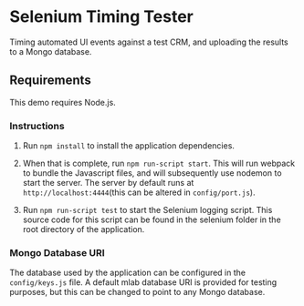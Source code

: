 # Selenium Timing Tester

Timing automated UI events against a test CRM, and uploading the results to a Mongo database.

## Requirements

This demo requires Node.js. 

### Instructions

1. Run `npm install` to install the application dependencies.

2. When that is complete, run `npm run-script start`. This will run webpack to bundle the Javascript files, and will subsequently use nodemon to start the server. The server by default runs at `http://localhost:4444`(this can be altered in `config/port.js`).

3. Run `npm run-script test` to start the Selenium logging script. This source code for this script can be found in the selenium folder in the root directory of the application.

### Mongo Database URI

The database used by the application can be configured in the `config/keys.js` file. A default mlab database URI is provided for testing purposes, but this can be changed to point to any Mongo database.
